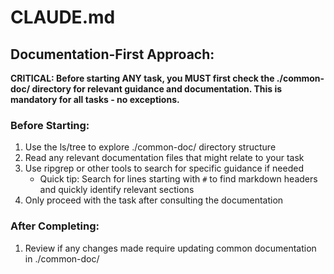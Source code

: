 # CLAUDE.md

## Documentation-First Approach:

**CRITICAL: Before starting ANY task, you MUST first check the ./common-doc/ directory for relevant guidance and documentation. This is mandatory for all tasks - no exceptions.**

### Before Starting:

1. Use the ls/tree to explore ./common-doc/ directory structure
2. Read any relevant documentation files that might relate to your task
3. Use ripgrep or other tools to search for specific guidance if needed
   - Quick tip: Search for lines starting with `#` to find markdown headers and quickly identify relevant sections
4. Only proceed with the task after consulting the documentation

### After Completing:

1. Review if any changes made require updating common documentation in ./common-doc/

